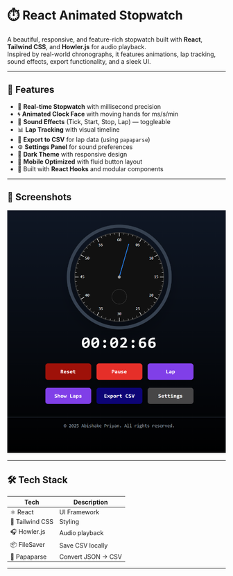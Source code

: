 # ⏱️ React Animated Stopwatch

A beautiful, responsive, and feature-rich stopwatch built with **React**, **Tailwind CSS**, and **Howler.js** for audio playback.  
Inspired by real-world chronographs, it features animations, lap tracking, sound effects, export functionality, and a sleek UI.

---

## 🚀 Features

- 🎯 **Real-time Stopwatch** with millisecond precision
- 🌀 **Animated Clock Face** with moving hands for ms/s/min
- 🎵 **Sound Effects** (Tick, Start, Stop, Lap) — toggleable
- 📊 **Lap Tracking** with visual timeline
- 📁 **Export to CSV** for lap data (using `papaparse`)
- ⚙️ **Settings Panel** for sound preferences
- 🌙 **Dark Theme** with responsive design
- 📱 **Mobile Optimized** with fluid button layout
- 🧠 Built with **React Hooks** and modular components

---

## 📸 Screenshots

![Screenshot](./screenshots/png1.png)

---

## 🛠️ Tech Stack

| Tech            | Description                      |
|-----------------|----------------------------------|
| ⚛️ React        | UI Framework                     |
| 🎨 Tailwind CSS | Styling                          |
| 🎧 Howler.js    | Audio playback                   |
| 📦 FileSaver    | Save CSV locally                 |
| 🧮 Papaparse    | Convert JSON → CSV               |

---